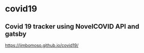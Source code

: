 # covid19

## Covid 19 tracker using NovelCOVID API and gatsby

https://jimbomoso.github.io/covid19/
